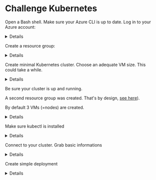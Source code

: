 # Challenge Kubernetes 

Open a Bash shell. Make sure your Azure CLI is up to date. Log in to your Azure account:
<details>

```bash
az --version | grep ^azure-cli

az login
az account list --all -o table
```
</details>


Create a resource group:
<details>

```bash
rgName='kubernetes-RG'
location='westeurope'
az group create --name $rgName --location $location
```
</details>


Create minimal Kubernetes cluster. Choose an adequate VM size. This could take a while.
<details>

```bash
clusterName='cluster1'
az aks create --name $clusterName --resource-group $rgName --generate-ssh-key
```
</details>

Be sure your cluster is up and running.

A second resource group was created. That's by design, [see here](https://docs.microsoft.com/en-us/azure/aks/faq?view=azure-cli-latest#why-are-two-resource-groups-created-with-aks)).

By default 3 VMs (=nodes) are created.

<details>

```bash
az group list -o table

infrastructureRgName='MC_'$rgName'_'$clusterName'_'$location
az resource list --resource-group $rgName -o table
az resource list --resource-group $infrastructureRgName -o table

az vm list --resource-group $infrastructureRgName --show-details -o table

```
</details>


Make sure kubectl is installed
<details>

```bash
kubectl version --client
```
</details>


Connect to your cluster. Grab basic informations
<details>

```bash
az aks get-credentials --name $clusterName --resource-group $rgName
cat ~/.kube/config

kubectl config get-contexts
kubectl cluster-info
kubectl get nodes
kubectl get pods
kubectl get deployments
kubectl get services
```
</details>


Create simple deployment
<details>

```bash
kubectl delete deploy/nginx
kubectl run nginx --image=nginx --replicas=1 --port=80
kubectl expose deployment nginx --port=80 --type=LoadBalancer
kubectl get services
kubectl scale --replicas=2 deployment/nginx
kubectl get pods
kubectl delete deployment nginx
```
</details>